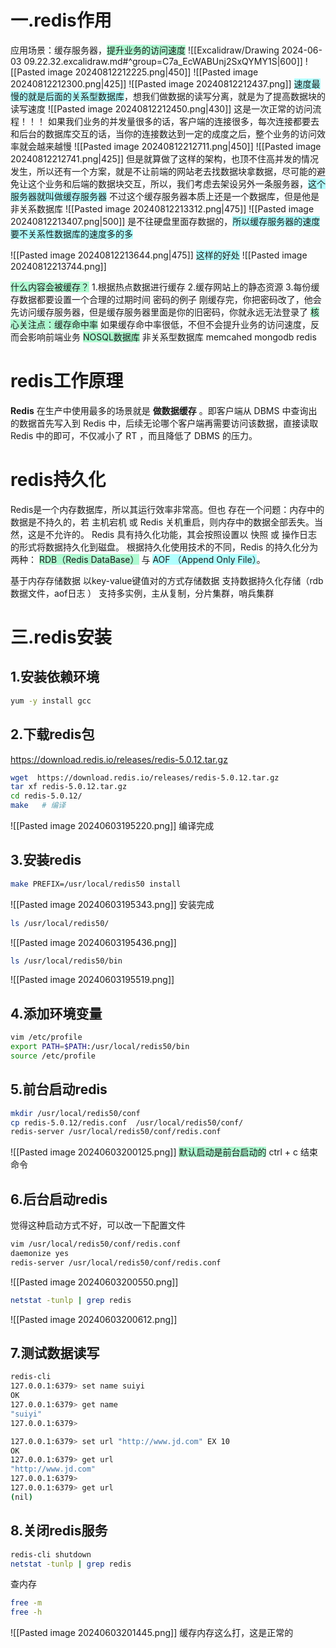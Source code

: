 
# 一.redis作用

应用场景：缓存服务器，<span style="background:#affad1">提升业务的访问速度</span>
![[Excalidraw/Drawing 2024-06-03 09.22.32.excalidraw.md#^group=C7a_EcWABUnj2SxQYMY1S|600]]
![[Pasted image 20240812212225.png|450]]
![[Pasted image 20240812212300.png|425]]
![[Pasted image 20240812212437.png]]
<span style="background:#b1ffff">速度最慢的就是后面的关系型数据库</span>，想我们做数据的读写分离，就是为了提高数据块的读写速度
![[Pasted image 20240812212450.png|430]]
这是一次正常的访问流程！！！
如果我们业务的并发量很多的话，客户端的连接很多，每次连接都要去和后台的数据库交互的话，当你的连接数达到一定的成度之后，整个业务的访问效率就会越来越慢
![[Pasted image 20240812212711.png|450]]
![[Pasted image 20240812212741.png|425]]
但是就算做了这样的架构，也顶不住高并发的情况发生，所以还有一个方案，就是不让前端的网站老去找数据块拿数据，尽可能的避免让这个业务和后端的数据块交互，所以，我们考虑去架设另外一条服务器，<span style="background:#b1ffff">这个服务器就叫做缓存服务器</span>
不过这个缓存服务器本质上还是一个数据库，但是他是非关系数据库
![[Pasted image 20240812213312.png|475]]
![[Pasted image 20240812213407.png|500]]
是不往硬盘里面存数据的，<span style="background:#b1ffff">所以缓存服务器的速度要不关系性数据库的速度多的多</span>

![[Pasted image 20240812213644.png|475]]
<span style="background:#b1ffff">这样的好处</span>
![[Pasted image 20240812213744.png]]


<span style="background:#affad1">什么内容会被缓存？</span>
1.根据热点数据进行缓存
2.缓存网站上的静态资源
3.每份缓存数据都要设置一个合理的过期时间 密码的例子 刚缓存完，你把密码改了，他会先访问缓存服务器，但是缓存服务器里面是你的旧密码，你就永远无法登录了
<span style="background:#affad1">核心关注点：缓存命中率</span>
如果缓存命中率很低，不但不会提升业务的访问速度，反而会影响前端业务
<span style="background:#affad1">NOSQL数据库</span>
非关系型数据库
memcahed mongodb redis

# redis工作原理
**Redis** 在生产中使用最多的场景就是 **做数据缓存** 。即客户端从 DBMS 中查询出的数据首先写入到 Redis 中，后续无论哪个客户端再需要访问该数据，直接读取 Redis 中的即可，不仅减小了 RT ，而且降低了 DBMS 的压力。

# redis持久化
Redis是一个内存数据库，所以其运行效率非常高。但也 存在一个问题：内存中的数据是不持久的，若 主机宕机 或 Redis 关机重启，则内存中的数据全部丢失。当然，这是不允许的。 Redis 具有持久化功能，其会按照设置以 快照 或 操作日志 的形式将数据持久化到磁盘。
根据持久化使用技术的不同，Redis 的持久化分为两种： <span style="background:#affad1">RDB（Redis DataBase）</span> 与 <span style="background:#b1ffff">AOF （Append Only File）</span>。


基于内存存储数据
以key-value键值对的方式存储数据
支持数据持久化存储（rdb数据文件，aof日志 ）
支持多实例，主从复制，分片集群，哨兵集群

# 三.redis安装

## 1.安装依赖环境
```bash
yum -y install gcc
```
## 2.下载redis包
https://download.redis.io/releases/redis-5.0.12.tar.gz
```bash
wget  https://download.redis.io/releases/redis-5.0.12.tar.gz
tar xf redis-5.0.12.tar.gz 
cd redis-5.0.12/
make   # 编译
```
![[Pasted image 20240603195220.png]]
编译完成
## 3.安装redis
```bash
make PREFIX=/usr/local/redis50 install
```
![[Pasted image 20240603195343.png]]
安装完成
```bash
ls /usr/local/redis50/
```
![[Pasted image 20240603195436.png]]
```bash
ls /usr/local/redis50/bin
```
![[Pasted image 20240603195519.png]]
## 4.添加环境变量
```bash
vim /etc/profile
export PATH=$PATH:/usr/local/redis50/bin
source /etc/profile
```
## 5.前台启动redis
```bash
mkdir /usr/local/redis50/conf
cp redis-5.0.12/redis.conf  /usr/local/redis50/conf/
redis-server /usr/local/redis50/conf/redis.conf
```
![[Pasted image 20240603200125.png]]
<span style="background:#affad1">默认启动是前台启动的</span>
ctrl + c 结束命令

## 6.后台启动redis
觉得这种启动方式不好，可以改一下配置文件
```bash
vim /usr/local/redis50/conf/redis.conf
daemonize yes
redis-server /usr/local/redis50/conf/redis.conf
```
![[Pasted image 20240603200550.png]]
```bash
netstat -tunlp | grep redis
```
![[Pasted image 20240603200612.png]]

## 7.测试数据读写
```bash
redis-cli
127.0.0.1:6379> set name suiyi
OK
127.0.0.1:6379> get name
"suiyi"
127.0.0.1:6379> 
```

```bash title:设置过期时间
127.0.0.1:6379> set url "http://www.jd.com" EX 10
OK
127.0.0.1:6379> get url
"http://www.jd.com"
127.0.0.1:6379> 
127.0.0.1:6379> get url
(nil)
```

## 8.关闭redis服务
```bash
redis-cli shutdown
netstat -tunlp | grep redis
```
查内存
```bash
free -m 
free -h
```
![[Pasted image 20240603201445.png]]
缓存内存这么打，这是正常的
